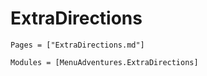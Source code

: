# ExtraDirections

```@index
Pages = ["ExtraDirections.md"]
```

```@autodocs
Modules = [MenuAdventures.ExtraDirections]
```
